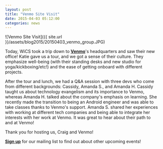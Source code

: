 ```yaml
---
layout: post
title: "Venmo Site Visit"
date: 2015-04-03 05:12:00
categories: news
---
```


![Venmo Site Visit]({{ site.url }}/assets/blog2015/20150403_venmo_group.JPG)

Today, WiCS took a trip down to [**Venmo**][venmo]'s headquarters and saw their new office! Katie gave us a tour, and we got a sense of their culture. They emphasize well-being (with their standing desks and new studio for yoga/kickboxing/etc!) and the ease of getting onboard with different projects.

After the tour and lunch, we had a Q&A session with three devs who come from different backgrounds: Cassidy, Amanda S., and Amanda H. Cassidy taught us about technology evangelism and its importance to Venmo, whereas Amanda H. talked about the company's emphasis on learning. She recently made the transition to being an Android engineer and was able to take classes thanks to Venmo's support. Amanda S. shared her experiences with working at different tech companies and being able to integrate her interests with her work at Venmo. It was great to hear about their path to and at Venmo!

Thank you for hosting us, Craig and Venmo! 

[**Sign up**][mailing list] for our mailing list to find out about other upcoming events!

[mailing list]: http://columbia.us9.list-manage.com/subscribe?u=4c6a1c710f8ab9cce10272368&id=593b5faa43
[venmo]: https://venmo.com/
